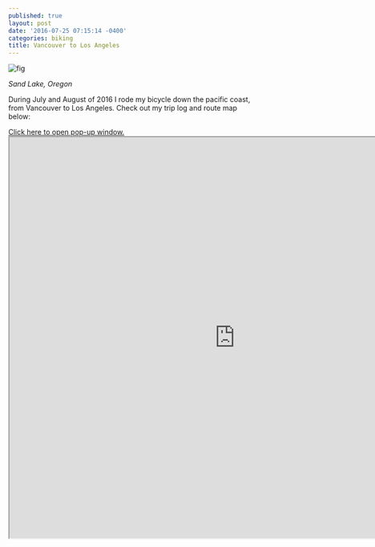 ```yaml
---
published: true
layout: post
date: '2016-07-25 07:15:14 -0400'
categories: biking
title: Vancouver to Los Angeles
---
```

![fig](http://i.imgur.com/r6PIoEA.jpg)

*Sand Lake, Oregon*

During July and August of 2016 I rode my bicycle down the pacific coast, from Vancouver to Los Angeles. Check out my trip log and route map below:

<script src='//trackmytour.com/static/embed/tmt.js'></script><a href='//trackmytour.com/TJQt0' class='iframe trackmytour'>Click here to open pop-up window.</a>


<iframe src="https://trackmytour.com/TJQt0" width="900" height="800" align="middle"></iframe>
<br>
